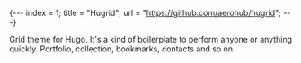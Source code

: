 {---
index = 1;
title = "Hugrid";
url   = "https://github.com/aerohub/hugrid";
---}

Grid theme for Hugo. It's a kind of boilerplate to perform anyone or anything quickly. Portfolio, collection, bookmarks, contacts and so on
